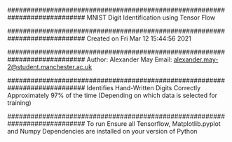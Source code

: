 ############################################################################
MNIST Digit Identification using Tensor Flow

############################################################################
Created on Fri Mar 12 15:44:56 2021

############################################################################
Author: Alexander May
Email: alexander.may-2@student.manchester.ac.uk

############################################################################
Identifies Hand-Written Digits Correctly Approximately 97% of the time
        (Depending on which data is selected for training)

############################################################################
To run Ensure all Tensorflow, Matplotlib.pyplot and Numpy Dependencies are
        installed on your version of Python
